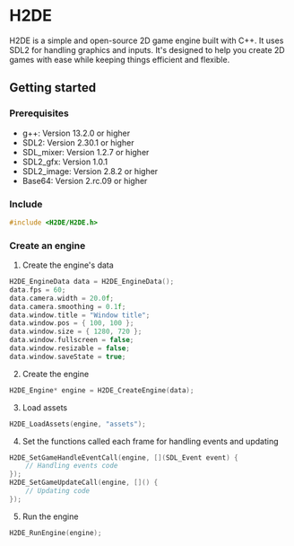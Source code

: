 # H2DE
H2DE is a simple and open-source 2D game engine built with C++. It uses SDL2 for handling graphics and inputs. It's designed to help you create 2D games with ease while keeping things efficient and flexible.


## Getting started

### Prerequisites
- g++: Version 13.2.0 or higher
- SDL2: Version 2.30.1 or higher
- SDL_mixer: Version 1.2.7 or higher
- SDL2_gfx: Version 1.0.1
- SDL2_image: Version 2.8.2 or higher
- Base64: Version 2.rc.09 or higher


### Include
```cpp
#include <H2DE/H2DE.h>
```


### Create an engine

1. Create the engine's data 
```cpp
H2DE_EngineData data = H2DE_EngineData();
data.fps = 60;
data.camera.width = 20.0f;
data.camera.smoothing = 0.1f;
data.window.title = "Window title";
data.window.pos = { 100, 100 };
data.window.size = { 1280, 720 };
data.window.fullscreen = false;
data.window.resizable = false;
data.window.saveState = true;
```
2. Create the engine
```cpp
H2DE_Engine* engine = H2DE_CreateEngine(data);
```

3. Load assets
```cpp
H2DE_LoadAssets(engine, "assets");
```

4. Set the functions called each frame for handling events and updating
```cpp
H2DE_SetGameHandleEventCall(engine, [](SDL_Event event) {
    // Handling events code
});
H2DE_SetGameUpdateCall(engine, []() {
    // Updating code
});
```

5. Run the engine
```cpp
H2DE_RunEngine(engine);
```
